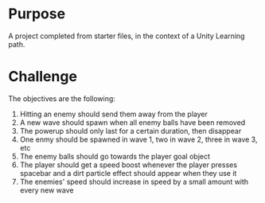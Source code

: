 # Purpose

A project completed from starter files, in the context of a Unity Learning path.

# Challenge

The objectives are the following:

1. Hitting an enemy should send them away from the player
1. A new wave should spawn when all enemy balls have been removed
1. The powerup should only last for a certain duration, then disappear
1. One enmy should be spawned in wave 1, two in wave 2, three in wave 3, etc
1. The enemy balls should go towards the player goal object
1. The player should get a speed boost whenever the player presses spacebar and a dirt particle effect should appear when they use it
1. The enemies' speed should increase in speed by a small amount with every new wave
